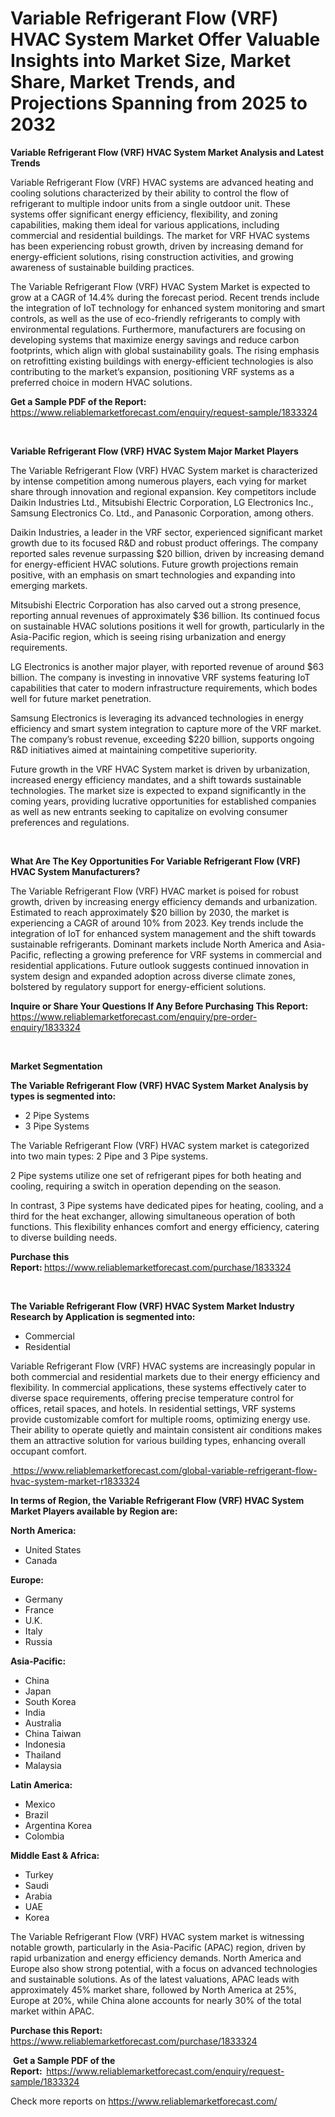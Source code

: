 <p><h1>Variable Refrigerant Flow (VRF) HVAC System Market Offer Valuable Insights into Market Size, Market Share, Market Trends, and Projections Spanning from 2025 to 2032</h1></p><p><strong>Variable Refrigerant Flow (VRF) HVAC System Market Analysis and Latest Trends</strong></p>
<p><p>Variable Refrigerant Flow (VRF) HVAC systems are advanced heating and cooling solutions characterized by their ability to control the flow of refrigerant to multiple indoor units from a single outdoor unit. These systems offer significant energy efficiency, flexibility, and zoning capabilities, making them ideal for various applications, including commercial and residential buildings. The market for VRF HVAC systems has been experiencing robust growth, driven by increasing demand for energy-efficient solutions, rising construction activities, and growing awareness of sustainable building practices.</p><p>The Variable Refrigerant Flow (VRF) HVAC System Market is expected to grow at a CAGR of 14.4% during the forecast period. Recent trends include the integration of IoT technology for enhanced system monitoring and smart controls, as well as the use of eco-friendly refrigerants to comply with environmental regulations. Furthermore, manufacturers are focusing on developing systems that maximize energy savings and reduce carbon footprints, which align with global sustainability goals. The rising emphasis on retrofitting existing buildings with energy-efficient technologies is also contributing to the market’s expansion, positioning VRF systems as a preferred choice in modern HVAC solutions.</p></p>
<p><strong>Get a Sample PDF of the Report:&nbsp;</strong> <a href="https://www.reliablemarketforecast.com/enquiry/request-sample/1833324?utm_campaign=3538&utm_medium=2&utm_source=Github&utm_content=ia&utm_term=12042025&utm_id=variable-refrigerant-flow-vrf-hvac-system">https://www.reliablemarketforecast.com/enquiry/request-sample/1833324</a></p>
<p>&nbsp;</p>
<p><strong>Variable Refrigerant Flow (VRF) HVAC System Major Market Players</strong></p>
<p><p>The Variable Refrigerant Flow (VRF) HVAC System market is characterized by intense competition among numerous players, each vying for market share through innovation and regional expansion. Key competitors include Daikin Industries Ltd., Mitsubishi Electric Corporation, LG Electronics Inc., Samsung Electronics Co. Ltd., and Panasonic Corporation, among others.</p><p>Daikin Industries, a leader in the VRF sector, experienced significant market growth due to its focused R&D and robust product offerings. The company reported sales revenue surpassing $20 billion, driven by increasing demand for energy-efficient HVAC solutions. Future growth projections remain positive, with an emphasis on smart technologies and expanding into emerging markets.</p><p>Mitsubishi Electric Corporation has also carved out a strong presence, reporting annual revenues of approximately $36 billion. Its continued focus on sustainable HVAC solutions positions it well for growth, particularly in the Asia-Pacific region, which is seeing rising urbanization and energy requirements.</p><p>LG Electronics is another major player, with reported revenue of around $63 billion. The company is investing in innovative VRF systems featuring IoT capabilities that cater to modern infrastructure requirements, which bodes well for future market penetration.</p><p>Samsung Electronics is leveraging its advanced technologies in energy efficiency and smart system integration to capture more of the VRF market. The company’s robust revenue, exceeding $220 billion, supports ongoing R&D initiatives aimed at maintaining competitive superiority.</p><p>Future growth in the VRF HVAC System market is driven by urbanization, increased energy efficiency mandates, and a shift towards sustainable technologies. The market size is expected to expand significantly in the coming years, providing lucrative opportunities for established companies as well as new entrants seeking to capitalize on evolving consumer preferences and regulations.</p></p>
<p>&nbsp;</p>
<p><strong>What Are The Key Opportunities For Variable Refrigerant Flow (VRF) HVAC System Manufacturers?</strong></p>
<p><p>The Variable Refrigerant Flow (VRF) HVAC market is poised for robust growth, driven by increasing energy efficiency demands and urbanization. Estimated to reach approximately $20 billion by 2030, the market is experiencing a CAGR of around 10% from 2023. Key trends include the integration of IoT for enhanced system management and the shift towards sustainable refrigerants. Dominant markets include North America and Asia-Pacific, reflecting a growing preference for VRF systems in commercial and residential applications. Future outlook suggests continued innovation in system design and expanded adoption across diverse climate zones, bolstered by regulatory support for energy-efficient solutions.</p></p>
<p><strong>Inquire or Share Your Questions If Any Before Purchasing This Report:</strong> <a href="https://www.reliablemarketforecast.com/enquiry/pre-order-enquiry/1833324?utm_campaign=3538&utm_medium=2&utm_source=Github&utm_content=ia&utm_term=12042025&utm_id=variable-refrigerant-flow-vrf-hvac-system">https://www.reliablemarketforecast.com/enquiry/pre-order-enquiry/1833324</a></p>
<p>&nbsp;</p>
<p><strong>Market Segmentation</strong></p>
<p><strong>The Variable Refrigerant Flow (VRF) HVAC System Market Analysis by types is segmented into:</strong></p>
<p><ul><li>2 Pipe Systems</li><li>3 Pipe Systems</li></ul></p>
<p><p>The Variable Refrigerant Flow (VRF) HVAC system market is categorized into two main types: 2 Pipe and 3 Pipe systems. </p><p>2 Pipe systems utilize one set of refrigerant pipes for both heating and cooling, requiring a switch in operation depending on the season. </p><p>In contrast, 3 Pipe systems have dedicated pipes for heating, cooling, and a third for the heat exchanger, allowing simultaneous operation of both functions. This flexibility enhances comfort and energy efficiency, catering to diverse building needs.</p></p>
<p><strong>Purchase this Report:&nbsp;</strong><a href="https://www.reliablemarketforecast.com/purchase/1833324?utm_campaign=3538&utm_medium=2&utm_source=Github&utm_content=ia&utm_term=12042025&utm_id=variable-refrigerant-flow-vrf-hvac-system">https://www.reliablemarketforecast.com/purchase/1833324</a></p>
<p>&nbsp;</p>
<p><strong>The Variable Refrigerant Flow (VRF) HVAC System Market Industry Research by Application is segmented into:</strong></p>
<p><ul><li>Commercial</li><li>Residential</li></ul></p>
<p><p>Variable Refrigerant Flow (VRF) HVAC systems are increasingly popular in both commercial and residential markets due to their energy efficiency and flexibility. In commercial applications, these systems effectively cater to diverse space requirements, offering precise temperature control for offices, retail spaces, and hotels. In residential settings, VRF systems provide customizable comfort for multiple rooms, optimizing energy use. Their ability to operate quietly and maintain consistent air conditions makes them an attractive solution for various building types, enhancing overall occupant comfort.</p></p>
<p><a href="https://www.reliablemarketforecast.com/global-variable-refrigerant-flow-hvac-system-market-r1833324?utm_campaign=3538&utm_medium=2&utm_source=Github&utm_content=ia&utm_term=12042025&utm_id=variable-refrigerant-flow-vrf-hvac-system">&nbsp;https://www.reliablemarketforecast.com/global-variable-refrigerant-flow-hvac-system-market-r1833324</a></p>
<p><strong>In terms of Region, the Variable Refrigerant Flow (VRF) HVAC System Market Players available by Region are:</strong></p>
<p>
    <p> <strong> North America: </strong>
        <ul>
            <li>United States</li>
            <li>Canada</li>
        </ul>
        </p> 
    <p> <strong> Europe: </strong>
        <ul>
            <li>Germany</li>
            <li>France</li>
            <li>U.K.</li>
            <li>Italy</li>
            <li>Russia</li>
        </ul>
        </p> 
    <p> <strong> Asia-Pacific: </strong>
        <ul>
            <li>China</li>
            <li>Japan</li>
            <li>South Korea</li>
            <li>India</li>
            <li>Australia</li>
            <li>China Taiwan</li>
            <li>Indonesia</li>
            <li>Thailand</li>
            <li>Malaysia</li>
        </ul>
        </p> 
    <p> <strong> Latin America: </strong>
        <ul>
            <li>Mexico</li>
            <li>Brazil</li>
            <li>Argentina Korea</li>
            <li>Colombia</li>
        </ul>
        </p> 
    <p> <strong> Middle East & Africa: </strong>
        <ul>
            <li>Turkey</li>
            <li>Saudi</li>
            <li>Arabia</li>
            <li>UAE</li>
            <li>Korea</li>
        </ul>
    </p>
    </p>
<p><p>The Variable Refrigerant Flow (VRF) HVAC system market is witnessing notable growth, particularly in the Asia-Pacific (APAC) region, driven by rapid urbanization and energy efficiency demands. North America and Europe also show strong potential, with a focus on advanced technologies and sustainable solutions. As of the latest valuations, APAC leads with approximately 45% market share, followed by North America at 25%, Europe at 20%, while China alone accounts for nearly 30% of the total market within APAC.</p></p>
<p><strong>Purchase this Report: </strong><a href="https://www.reliablemarketforecast.com/purchase/1833324?utm_campaign=3538&utm_medium=2&utm_source=Github&utm_content=ia&utm_term=12042025&utm_id=variable-refrigerant-flow-vrf-hvac-system">https://www.reliablemarketforecast.com/purchase/1833324</a></p>
<p>&nbsp;<strong>Get a Sample PDF of the Report:&nbsp;&nbsp;</strong><a href="https://www.reliablemarketforecast.com/enquiry/request-sample/1833324?utm_campaign=3538&utm_medium=2&utm_source=Github&utm_content=ia&utm_term=12042025&utm_id=variable-refrigerant-flow-vrf-hvac-system">https://www.reliablemarketforecast.com/enquiry/request-sample/1833324</a></p>
<p><strong></strong></p>
<p>Check more reports on <a href="https://www.reliablemarketforecast.com/?utm_campaign=3538&utm_medium=2&utm_source=Github&utm_content=ia&utm_term=12042025&utm_id=variable-refrigerant-flow-vrf-hvac-system">https://www.reliablemarketforecast.com/</a></p>